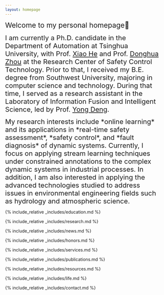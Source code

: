```yaml
---
layout: homepage
---
```


<link rel="apple-touch-icon" sizes="180x180" href="/apple-touch-icon.png">
<link rel="icon" type="image/png" sizes="32x32" href="/favicon-32x32.png">
<link rel="icon" type="image/png" sizes="16x16" href="/favicon-16x16.png">
<link rel="manifest" href="/site.webmanifest">

<span style="font-size: 23px;">Welcome to my personal homepage👋</span>

<span style="font-size: 22px;">I am currently a Ph.D. candidate in the Department of Automation at Tsinghua University, with Prof. <a href="https://www.au.tsinghua.edu.cn/info/1092/1527.htm">Xiao He</a> and Prof. <a href="https://www.au.tsinghua.edu.cn/info/1110/1582.htm">Donghua Zhou</a> at the Research Center of Safety Control Technology. Prior to that, I received my B.E. degree from Southwest University, majoring in computer science and technology. During that time, I served as a research assistant in the Laboratory of Information Fusion and Intelligent Science, led by Prof. <a href="https://scholar.google.com/citations?user=Zuhod6sAAAAJ&hl=zh-CN&oi=ao">Yong Deng</a>.
</span>

<span style="font-size: 22px;">
    My research interests include *online learning* and its applications in *real-time safety assessment*, *safety control*, and *fault diagnosis* of dynamic systems. Currently, I focus on applying stream learning techniques under constrained annotations to the complex dynamic systems in industrial processes. In addition, I am also interested in applying the advanced technologies studied to address issues in environmental engineering fields such as hydrology and atmospheric science.
</span>


{% include_relative _includes/education.md %}

{% include_relative _includes/research.md %}

{% include_relative _includes/news.md %}

{% include_relative _includes/honors.md %}

{% include_relative _includes/services.md %}

{% include_relative _includes/publications.md %}

{% include_relative _includes/resources.md %}

{% include_relative _includes/life.md %}

{% include_relative _includes/contact.md %}

<script type='text/javascript' id='clustrmaps' src='//cdn.clustrmaps.com/map_v2.js?cl=ffffff&w=227&t=tt&d=LGj6RE6LhpFSSVGleEqnCwQSYhx0OfZ_k_oaTnm3L_g&cmn=cc3a5d&cmo=8a53ff'></script>


